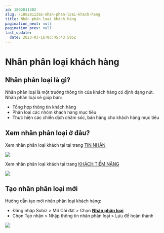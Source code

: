```yaml
---
id: 1802811302
slug: /1802811302-nhan-phan-loai-khach-hang
title: Nhãn phân loại khách hàng
pagination_next: null
pagination_prev: null
last_update:
  date: 2023-03-16T03:45:43.505Z
---
```


# Nhãn phân loại khách hàng



## Nhãn phân loại là gì?


Nhãn phân loại là một trường thông tin của khách hàng có định dạng nút. Nhãn phân loại sẽ giúp bạn:

- Tổng hợp thông tin khách hàng
- Phân loại các nhóm khách hàng mục tiêu
- Thực hiện các chiến dịch chăm sóc, bán hàng cho khách hàng mục tiêu
## Xem nhãn phân loại ở đâu?


Xem nhãn phân loại khách tại tại trang [TIN NHẮN](https://app.subiz.com.vn/convo)




![](https://vcdn.subiz-cdn.com/file/fisgyrboquwclbckrjbh_acpxkgumifuoofoosble/unnamed.png)




Xem nhãn phân loại khách tại trang [KHÁCH TIỀM NĂNG](https://app.subiz.com.vn/lead)




![](https://vcdn.subiz-cdn.com/file/fisgyrbovyyhwlotzwus_acpxkgumifuoofoosble/unnamed.png)

## Tạo nhãn phân loại mới


Hướng dẫn tạo mới nhãn phân loại khách hàng:

- Đăng nhập Subiz &gt; Mở Cài đặt &gt; Chọn **[Nhãn phân loại](https://app.subiz.com.vn/settings/label)**
- Chọn Tạo nhãn &gt; Nhập thông tin nhãn phân loại &gt; Lưu để hoàn thành


![](https://vcdn.subiz-cdn.com/file/fisgyrbpbzylefchubet_acpxkgumifuoofoosble/unnamed.png)